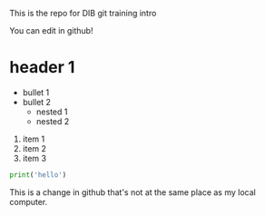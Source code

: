 This is the repo for DIB git training intro

You can edit in github!

# header 1

- bullet 1
- bullet 2
    - nested 1
    - nested 2

1. item 1
1. item 2
3. item 3

```python
print('hello')
```

This is a change in github that's not at the same place as my local computer.
